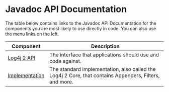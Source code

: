 <!-- vim: set syn=markdown : -->
<!--
    Licensed to the Apache Software Foundation (ASF) under one or more
    contributor license agreements.  See the NOTICE file distributed with
    this work for additional information regarding copyright ownership.
    The ASF licenses this file to You under the Apache License, Version 2.0
    (the "License"); you may not use this file except in compliance with
    the License.  You may obtain a copy of the License at

         http://www.apache.org/licenses/LICENSE-2.0

    Unless required by applicable law or agreed to in writing, software
    distributed under the License is distributed on an "AS IS" BASIS,
    WITHOUT WARRANTIES OR CONDITIONS OF ANY KIND, either express or implied.
    See the License for the specific language governing permissions and
    limitations under the License.
-->

# Javadoc API Documentation

The table below contains links to the Javadoc API Documentation for the components you are most likely to use
directly in code. You can also use the menu links on the left.

Component | Description
--------- | -----------
[Log4j 2 API](javadoc/log4j-api/index.html) | The interface that applications should use and code against.
[Implementation](javadoc/log4j-core/index.html) | The standard implementation, also called the Log4j 2 Core, that contains Appenders, Filters, and more.
